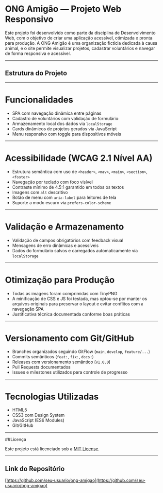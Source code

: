 # ONG Amigão — Projeto Web Responsivo

Este projeto foi desenvolvido como parte da disciplina de Desenvolvimento Web, com o objetivo de criar uma aplicação acessível, otimizada e pronta para produção. A ONG Amigão é uma organização fictícia dedicada à causa animal, e o site permite visualizar projetos, cadastrar voluntários e navegar de forma responsiva e acessível.

---

##  Estrutura do Projeto


---

# Funcionalidades

- SPA com navegação dinâmica entre páginas
- Cadastro de voluntários com validação de formulário
- Armazenamento local dos dados via `localStorage`
- Cards dinâmicos de projetos gerados via JavaScript
- Menu responsivo com toggle para dispositivos móveis

---

# Acessibilidade (WCAG 2.1 Nível AA)

- Estrutura semântica com uso de `<header>`, `<nav>`, `<main>`, `<section>`, `<footer>`
- Navegação por teclado com foco visível
- Contraste mínimo de 4.5:1 garantido em todos os textos
- Imagens com `alt` descritivo
- Botão de menu com `aria-label` para leitores de tela
- Suporte a modo escuro via `prefers-color-scheme`

---

# Validação e Armazenamento

- Validação de campos obrigatórios com feedback visual
- Mensagens de erro dinâmicas e acessíveis
- Dados do formulário salvos e carregados automaticamente via `localStorage`

---

# Otimização para Produção

- Todas as imagens foram comprimidas com TinyPNG
- A minificação de CSS e JS foi testada, mas optou-se por manter os arquivos originais para preservar o layout e evitar conflitos com a navegação SPA
- Justificativa técnica documentada conforme boas práticas

---

# Versionamento com Git/GitHub

- Branches organizados seguindo GitFlow (`main`, `develop`, `feature/...`)
- Commits semânticos (`feat:`, `fix:`, `docs:`)
- Releases com versionamento semântico (`v1.0.0`)
- Pull Requests documentados
- Issues e milestones utilizados para controle de progresso

---

# Tecnologias Utilizadas

- HTML5
- CSS3 com Design System
- JavaScript (ES6 Modules)
- Git/GitHub

---

##Licença

Este projeto está licenciado sob a [MIT License](LICENSE).

---

## Link do Repositório

[https://github.com/seu-usuario/ong-amigao](https://github.com/seu-usuario/ong-amigao)